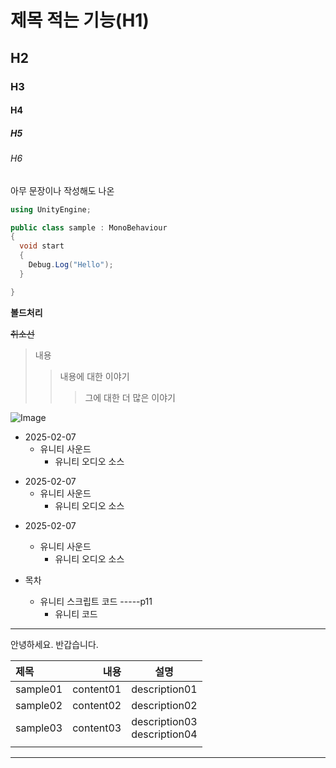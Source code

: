 # 제목 적는 기능(H1)
## H2
### H3
#### H4
##### H5
###### H6

아무 문장이나 작성해도 나온

```cs
using UnityEngine;

public class sample : MonoBehaviour
{
  void start
  {
    Debug.Log("Hello");
  }

}
```
**볼드처리**

~~취소선~~

>내용
>>내용에 대한 이야기
>>>그에 대한 더 많은 이야기

![Image](https://github.com/user-attachments/assets/917c5250-a183-4dd8-a9fd-ef4d11b2a604)


+ 2025-02-07
  + 유니티 사운드
    + 유니티 오디오 소스

* 2025-02-07
  * 유니티 사운드
    * 유니티 오디오 소스

- 2025-02-07
  - 유니티 사운드
    - 유니티 오디오 소스  

- 목차
  - 유니티 스크립트 코드 -----p11
    - 유니티 코드

<hr/>안녕하세요. 반갑습니다.

|제목|내용|설명|
|:------|---:|:---:|
|sample01|content01|description01|
|sample02|content02|description02|
|sample03|content03|description03 <br> description04|
||||
<hr/>



